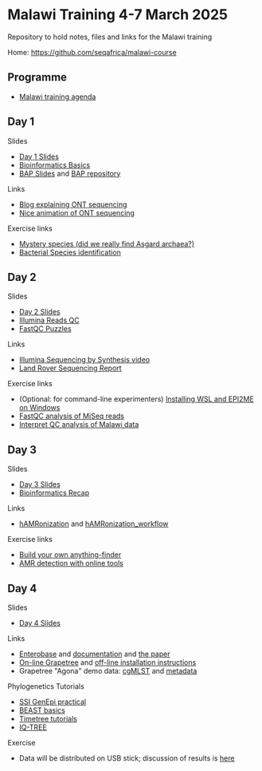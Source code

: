 # Malawi Training 4-7 March 2025

Repository to hold notes, files and links for the Malawi training

Home: <https://github.com/seqafrica/malawi-course>


## Programme

 * [Malawi training agenda](Malawi_training_agenda_final.pdf)

## Day 1

Slides

 * [Day 1 Slides](https://zwets.it/course/malawi/slides/SeqAfrica_Malawi_training_2025_DAY1.pdf)
 * [Bioinformatics Basics](https://zwets.it/course/malawi/slides/bioinformatics-basics.pdf)
 * [BAP Slides](https://zwets.it/course/malawi/slides/bap-slides.pdf) and [BAP repository](https://github.com/zwets/cge-bap)


Links

 * [Blog explaining ONT sequencing](https://nanoporetech.com/blog/how-oxford-nanopore-sequencing-works)
 * [Nice animation of ONT sequencing](https://youtu.be/RcP85JHLmnI)

Exercise links

 * [Mystery species (did we really find Asgard archaea?)](mystery/README.md)
 * [Bacterial Species identification](identify/README.md)

## Day 2

Slides

 * [Day 2 Slides](https://zwets.it/course/malawi/slides/SeqAfrica_Malawi_training_2025_DAY2.pdf)
 * [Illumina Reads QC](https://zwets.it/course/malawi/slides/illumina-reads-qc.pdf)
 * [FastQC Puzzles](https://zwets.it/course/malawi/slides/fastqc-puzzles.pdf)

Links

 * [Illumina Sequencing by Synthesis video](https://www.youtube.com/watch?v=fCd6B5HRaZ8)
 * [Land Rover Sequencing Report](https://zwets.it/course/malawi/landrover/report.pdf)

Exercise links

 * (Optional: for command-line experimenters) [Installing WSL and EPI2ME on Windows](https://zwets.it/course/malawi/epi2me/windows-epi2me-install.pdf)
 * [FastQC analysis of MiSeq reads](fastqc/README.md)
 * [Interpret QC analysis of Malawi data](qc-mw-data/README.md)

## Day 3

Slides

 * [Day 3 Slides](https://zwets.it/course/malawi/slides/SeqAfrica_Malawi_training_2025_DAY3.pdf)
 * [Bioinformatics Recap](https://zwets.it/course/malawi/slides/bioinformatics-recap.pdf)

Links

 * [hAMRonization](https://github.com/pha4ge/hAMRonization) and [hAMRonization_workflow](https://github.com/pha4ge/hAMRonization_workflow)

Exercise links

 * [Build your own anything-finder](mydbfinder/README.md)
 * [AMR detection with online tools](amr/README.md)

## Day 4

Slides

 * [Day 4 Slides](https://zwets.it/course/malawi/slides/SeqAfrica_Malawi_training_2025_DAY4.pdf)

Links

 * [Enterobase](https://enterobase.warwick.ac.uk/) and [documentation](https://enterobase.readthedocs.io/en/latest) and [the paper](https://www.biorxiv.org/content/10.1101/613554v3)
 * [On-line Grapetree](https://achtman-lab.github.io/GrapeTree/MSTree_holder.html) and [off-line installation instructions](grapetree/README.md)
 * Grapetree "Agona" demo data: [cgMLST](https://raw.githubusercontent.com/martinSergeant/EnteroMSTree/master/examples/Grapetree_Agona.profile) and [metadata](https://raw.githubusercontent.com/martinSergeant/EnteroMSTree/master/examples/Grapetree.Agona.meta.tsv)

Phylogenetics Tutorials

 * [SSI GenEpi practical](https://github.com/ssi-dk/GenEpi-BioTrain_Virtual_Training_7/blob/main/practicals_s2_phylo.md)
 * [BEAST basics](https://beast.community/first_tutorial)
 * [Timetree tutorials](https://treetime.readthedocs.io/en/latest/tutorials/timetree.html)
 * [IQ-TREE](http://www.iqtree.org/doc/Dating)
 
Exercise

 * Data will be distributed on USB stick; discussion of results is [here](https://zwets.it/course/malawi/slides/SeqAfrica_Malawi_training_2025_DAY4_simex_results.pdf)

